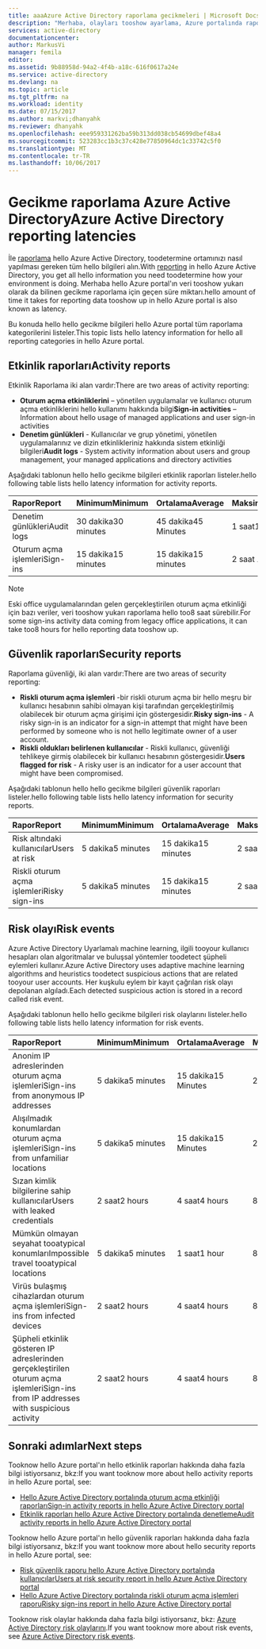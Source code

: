 ```yaml
---
title: aaaAzure Active Directory raporlama gecikmeleri | Microsoft Docs
description: "Merhaba, olayları tooshow ayarlama, Azure portalında raporlama için geçen süreyi hakkında bilgi edinin"
services: active-directory
documentationcenter: 
author: MarkusVi
manager: femila
editor: 
ms.assetid: 9b88958d-94a2-4f4b-a18c-616f0617a24e
ms.service: active-directory
ms.devlang: na
ms.topic: article
ms.tgt_pltfrm: na
ms.workload: identity
ms.date: 07/15/2017
ms.author: markvi;dhanyahk
ms.reviewer: dhanyahk
ms.openlocfilehash: eee959331262ba59b313dd038cb54699dbef48a4
ms.sourcegitcommit: 523283cc1b3c37c428e77850964dc1c33742c5f0
ms.translationtype: MT
ms.contentlocale: tr-TR
ms.lasthandoff: 10/06/2017
---
```

# <a name="azure-active-directory-reporting-latencies"></a><span data-ttu-id="03008-103">Gecikme raporlama Azure Active Directory</span><span class="sxs-lookup"><span data-stu-id="03008-103">Azure Active Directory reporting latencies</span></span>

<span data-ttu-id="03008-104">İle [raporlama](active-directory-preview-explainer.md) hello Azure Active Directory, toodetermine ortamınızı nasıl yapılması gereken tüm hello bilgileri alın.</span><span class="sxs-lookup"><span data-stu-id="03008-104">With [reporting](active-directory-preview-explainer.md) in hello Azure Active Directory, you get all hello information you need toodetermine how your environment is doing.</span></span> <span data-ttu-id="03008-105">Merhaba hello Azure portal'ın veri tooshow yukarı olarak da bilinen gecikme raporlama için geçen süre miktarı.</span><span class="sxs-lookup"><span data-stu-id="03008-105">hello amount of time it takes for reporting data tooshow up in hello Azure portal is also known as latency.</span></span> 

<span data-ttu-id="03008-106">Bu konuda hello hello gecikme bilgileri hello Azure portal tüm raporlama kategorilerini listeler.</span><span class="sxs-lookup"><span data-stu-id="03008-106">This topic lists hello latency information for hello all reporting categories in hello Azure portal.</span></span> 


## <a name="activity-reports"></a><span data-ttu-id="03008-107">Etkinlik raporları</span><span class="sxs-lookup"><span data-stu-id="03008-107">Activity reports</span></span>

<span data-ttu-id="03008-108">Etkinlik Raporlama iki alan vardır:</span><span class="sxs-lookup"><span data-stu-id="03008-108">There are two areas of activity reporting:</span></span>

- <span data-ttu-id="03008-109">**Oturum açma etkinliklerini** – yönetilen uygulamalar ve kullanıcı oturum açma etkinliklerini hello kullanımı hakkında bilgi</span><span class="sxs-lookup"><span data-stu-id="03008-109">**Sign-in activities** – Information about hello usage of managed applications and user sign-in activities</span></span>
- <span data-ttu-id="03008-110">**Denetim günlükleri** - Kullanıcılar ve grup yönetimi, yönetilen uygulamalarınız ve dizin etkinlikleriniz hakkında sistem etkinliği bilgileri</span><span class="sxs-lookup"><span data-stu-id="03008-110">**Audit logs** - System activity information about users and group management, your managed applications and directory activities</span></span>

<span data-ttu-id="03008-111">Aşağıdaki tablonun hello hello gecikme bilgileri etkinlik raporları listeler.</span><span class="sxs-lookup"><span data-stu-id="03008-111">hello following table lists hello latency information for activity reports.</span></span>

| <span data-ttu-id="03008-112">Rapor</span><span class="sxs-lookup"><span data-stu-id="03008-112">Report</span></span> | <span data-ttu-id="03008-113">Minimum</span><span class="sxs-lookup"><span data-stu-id="03008-113">Minimum</span></span> | <span data-ttu-id="03008-114">Ortalama</span><span class="sxs-lookup"><span data-stu-id="03008-114">Average</span></span> | <span data-ttu-id="03008-115">Maksimum</span><span class="sxs-lookup"><span data-stu-id="03008-115">Maximum</span></span> |
| :-- | --- | --- | --- |
| <span data-ttu-id="03008-116">Denetim günlükleri</span><span class="sxs-lookup"><span data-stu-id="03008-116">Audit logs</span></span>             | <span data-ttu-id="03008-117">30 dakika</span><span class="sxs-lookup"><span data-stu-id="03008-117">30 minutes</span></span>  | <span data-ttu-id="03008-118">45 dakika</span><span class="sxs-lookup"><span data-stu-id="03008-118">45 Minutes</span></span> | <span data-ttu-id="03008-119">1 saat</span><span class="sxs-lookup"><span data-stu-id="03008-119">1 hour</span></span>     |
| <span data-ttu-id="03008-120">Oturum açma işlemleri</span><span class="sxs-lookup"><span data-stu-id="03008-120">Sign-ins</span></span>               | <span data-ttu-id="03008-121">15 dakika</span><span class="sxs-lookup"><span data-stu-id="03008-121">15 minutes</span></span>  | <span data-ttu-id="03008-122">15 dakika</span><span class="sxs-lookup"><span data-stu-id="03008-122">15 minutes</span></span> | <span data-ttu-id="03008-123">2 saat *</span><span class="sxs-lookup"><span data-stu-id="03008-123">2 hours*</span></span>   |

>[!NOTE]
> <span data-ttu-id="03008-124">Eski office uygulamalarından gelen gerçekleştirilen oturum açma etkinliği için bazı veriler, veri tooshow yukarı raporlama hello too8 saat sürebilir.</span><span class="sxs-lookup"><span data-stu-id="03008-124">For some sign-ins activity data coming from legacy office applications, it can take too8 hours for hello reporting data tooshow up.</span></span> 


## <a name="security-reports"></a><span data-ttu-id="03008-125">Güvenlik raporları</span><span class="sxs-lookup"><span data-stu-id="03008-125">Security reports</span></span>

<span data-ttu-id="03008-126">Raporlama güvenliği, iki alan vardır:</span><span class="sxs-lookup"><span data-stu-id="03008-126">There are two areas of security reporting:</span></span>

- <span data-ttu-id="03008-127">**Riskli oturum açma işlemleri** -bir riskli oturum açma bir hello meşru bir kullanıcı hesabının sahibi olmayan kişi tarafından gerçekleştirilmiş olabilecek bir oturum açma girişimi için göstergesidir.</span><span class="sxs-lookup"><span data-stu-id="03008-127">**Risky sign-ins** - A risky sign-in is an indicator for a sign-in attempt that might have been performed by someone who is not hello legitimate owner of a user account.</span></span> 
- <span data-ttu-id="03008-128">**Riskli oldukları belirlenen kullanıcılar** - Riskli kullanıcı, güvenliği tehlikeye girmiş olabilecek bir kullanıcı hesabının göstergesidir.</span><span class="sxs-lookup"><span data-stu-id="03008-128">**Users flagged for risk** - A risky user is an indicator for a user account that might have been compromised.</span></span> 

<span data-ttu-id="03008-129">Aşağıdaki tablonun hello hello gecikme bilgileri güvenlik raporları listeler.</span><span class="sxs-lookup"><span data-stu-id="03008-129">hello following table lists hello latency information for security reports.</span></span>

| <span data-ttu-id="03008-130">Rapor</span><span class="sxs-lookup"><span data-stu-id="03008-130">Report</span></span> | <span data-ttu-id="03008-131">Minimum</span><span class="sxs-lookup"><span data-stu-id="03008-131">Minimum</span></span> | <span data-ttu-id="03008-132">Ortalama</span><span class="sxs-lookup"><span data-stu-id="03008-132">Average</span></span> | <span data-ttu-id="03008-133">Maksimum</span><span class="sxs-lookup"><span data-stu-id="03008-133">Maximum</span></span> |
| :-- | --- | --- | --- |
| <span data-ttu-id="03008-134">Risk altındaki kullanıcılar</span><span class="sxs-lookup"><span data-stu-id="03008-134">Users at risk</span></span>          | <span data-ttu-id="03008-135">5 dakika</span><span class="sxs-lookup"><span data-stu-id="03008-135">5 minutes</span></span>   | <span data-ttu-id="03008-136">15 dakika</span><span class="sxs-lookup"><span data-stu-id="03008-136">15 minutes</span></span>  | <span data-ttu-id="03008-137">2 saat</span><span class="sxs-lookup"><span data-stu-id="03008-137">2 hours</span></span>  |
| <span data-ttu-id="03008-138">Riskli oturum açma işlemleri</span><span class="sxs-lookup"><span data-stu-id="03008-138">Risky sign-ins</span></span>         | <span data-ttu-id="03008-139">5 dakika</span><span class="sxs-lookup"><span data-stu-id="03008-139">5 minutes</span></span>   | <span data-ttu-id="03008-140">15 dakika</span><span class="sxs-lookup"><span data-stu-id="03008-140">15 minutes</span></span>  | <span data-ttu-id="03008-141">2 saat</span><span class="sxs-lookup"><span data-stu-id="03008-141">2 hours</span></span>  |

## <a name="risk-events"></a><span data-ttu-id="03008-142">Risk olayı</span><span class="sxs-lookup"><span data-stu-id="03008-142">Risk events</span></span>

<span data-ttu-id="03008-143">Azure Active Directory Uyarlamalı machine learning, ilgili tooyour kullanıcı hesapları olan algoritmalar ve buluşsal yöntemler toodetect şüpheli eylemleri kullanır.</span><span class="sxs-lookup"><span data-stu-id="03008-143">Azure Active Directory uses adaptive machine learning algorithms and heuristics toodetect suspicious actions that are related tooyour user accounts.</span></span> <span data-ttu-id="03008-144">Her kuşkulu eylem bir kayıt çağrılan risk olayı depolanan algıladı.</span><span class="sxs-lookup"><span data-stu-id="03008-144">Each detected suspicious action is stored in a record called risk event.</span></span>

<span data-ttu-id="03008-145">Aşağıdaki tablonun hello hello gecikme bilgileri risk olaylarını listeler.</span><span class="sxs-lookup"><span data-stu-id="03008-145">hello following table lists hello latency information for risk events.</span></span>

| <span data-ttu-id="03008-146">Rapor</span><span class="sxs-lookup"><span data-stu-id="03008-146">Report</span></span> | <span data-ttu-id="03008-147">Minimum</span><span class="sxs-lookup"><span data-stu-id="03008-147">Minimum</span></span> | <span data-ttu-id="03008-148">Ortalama</span><span class="sxs-lookup"><span data-stu-id="03008-148">Average</span></span> | <span data-ttu-id="03008-149">Maksimum</span><span class="sxs-lookup"><span data-stu-id="03008-149">Maximum</span></span> |
| :-- | --- | --- | --- |
| <span data-ttu-id="03008-150">Anonim IP adreslerinden oturum açma işlemleri</span><span class="sxs-lookup"><span data-stu-id="03008-150">Sign-ins from anonymous IP addresses</span></span> |<span data-ttu-id="03008-151">5 dakika</span><span class="sxs-lookup"><span data-stu-id="03008-151">5 minutes</span></span> |<span data-ttu-id="03008-152">15 dakika</span><span class="sxs-lookup"><span data-stu-id="03008-152">15 Minutes</span></span> |<span data-ttu-id="03008-153">2 saat</span><span class="sxs-lookup"><span data-stu-id="03008-153">2 hours</span></span> |
| <span data-ttu-id="03008-154">Alışılmadık konumlardan oturum açma işlemleri</span><span class="sxs-lookup"><span data-stu-id="03008-154">Sign-ins from unfamiliar locations</span></span> |<span data-ttu-id="03008-155">5 dakika</span><span class="sxs-lookup"><span data-stu-id="03008-155">5 minutes</span></span> |<span data-ttu-id="03008-156">15 dakika</span><span class="sxs-lookup"><span data-stu-id="03008-156">15 Minutes</span></span> |<span data-ttu-id="03008-157">2 saat</span><span class="sxs-lookup"><span data-stu-id="03008-157">2 hours</span></span> |
| <span data-ttu-id="03008-158">Sızan kimlik bilgilerine sahip kullanıcılar</span><span class="sxs-lookup"><span data-stu-id="03008-158">Users with leaked credentials</span></span> |<span data-ttu-id="03008-159">2 saat</span><span class="sxs-lookup"><span data-stu-id="03008-159">2 hours</span></span> |<span data-ttu-id="03008-160">4 saat</span><span class="sxs-lookup"><span data-stu-id="03008-160">4 hours</span></span> |<span data-ttu-id="03008-161">8 saat</span><span class="sxs-lookup"><span data-stu-id="03008-161">8 hours</span></span> |
| <span data-ttu-id="03008-162">Mümkün olmayan seyahat tooatypical konumları</span><span class="sxs-lookup"><span data-stu-id="03008-162">Impossible travel tooatypical locations</span></span> |<span data-ttu-id="03008-163">5 dakika</span><span class="sxs-lookup"><span data-stu-id="03008-163">5 minutes</span></span> |<span data-ttu-id="03008-164">1 saat</span><span class="sxs-lookup"><span data-stu-id="03008-164">1 hour</span></span> |<span data-ttu-id="03008-165">8 saat</span><span class="sxs-lookup"><span data-stu-id="03008-165">8 hours</span></span>  |
| <span data-ttu-id="03008-166">Virüs bulaşmış cihazlardan oturum açma işlemleri</span><span class="sxs-lookup"><span data-stu-id="03008-166">Sign-ins from infected devices</span></span> |<span data-ttu-id="03008-167">2 saat</span><span class="sxs-lookup"><span data-stu-id="03008-167">2 hours</span></span> |<span data-ttu-id="03008-168">4 saat</span><span class="sxs-lookup"><span data-stu-id="03008-168">4 hours</span></span> |<span data-ttu-id="03008-169">8 saat</span><span class="sxs-lookup"><span data-stu-id="03008-169">8 hours</span></span>  |
| <span data-ttu-id="03008-170">Şüpheli etkinlik gösteren IP adreslerinden gerçekleştirilen oturum açma işlemleri</span><span class="sxs-lookup"><span data-stu-id="03008-170">Sign-ins from IP addresses with suspicious activity</span></span> |<span data-ttu-id="03008-171">2 saat</span><span class="sxs-lookup"><span data-stu-id="03008-171">2 hours</span></span> |<span data-ttu-id="03008-172">4 saat</span><span class="sxs-lookup"><span data-stu-id="03008-172">4 hours</span></span> |<span data-ttu-id="03008-173">8 saat</span><span class="sxs-lookup"><span data-stu-id="03008-173">8 hours</span></span>  |



## <a name="next-steps"></a><span data-ttu-id="03008-174">Sonraki adımlar</span><span class="sxs-lookup"><span data-stu-id="03008-174">Next steps</span></span>

<span data-ttu-id="03008-175">Tooknow hello Azure portal'ın hello etkinlik raporları hakkında daha fazla bilgi istiyorsanız, bkz:</span><span class="sxs-lookup"><span data-stu-id="03008-175">If you want tooknow more about hello activity reports in hello Azure portal, see:</span></span>

- [<span data-ttu-id="03008-176">Hello Azure Active Directory portalında oturum açma etkinliği raporları</span><span class="sxs-lookup"><span data-stu-id="03008-176">Sign-in activity reports in hello Azure Active Directory portal</span></span>](active-directory-reporting-activity-sign-ins.md)
- [<span data-ttu-id="03008-177">Etkinlik raporları hello Azure Active Directory portalında denetleme</span><span class="sxs-lookup"><span data-stu-id="03008-177">Audit activity reports in hello Azure Active Directory portal</span></span>](active-directory-reporting-activity-audit-logs.md)

<span data-ttu-id="03008-178">Tooknow hello Azure portal'ın hello güvenlik raporları hakkında daha fazla bilgi istiyorsanız, bkz:</span><span class="sxs-lookup"><span data-stu-id="03008-178">If you want tooknow more about hello security reports in hello Azure portal, see:</span></span>

- [<span data-ttu-id="03008-179">Risk güvenlik raporu hello Azure Active Directory portalında kullanıcılar</span><span class="sxs-lookup"><span data-stu-id="03008-179">Users at risk security report in hello Azure Active Directory portal</span></span>](active-directory-reporting-security-user-at-risk.md)
- [<span data-ttu-id="03008-180">Hello Azure Active Directory portalında riskli oturum açma işlemleri raporu</span><span class="sxs-lookup"><span data-stu-id="03008-180">Risky sign-ins report in hello Azure Active Directory portal</span></span>](active-directory-reporting-security-risky-sign-ins.md)

<span data-ttu-id="03008-181">Tooknow risk olaylar hakkında daha fazla bilgi istiyorsanız, bkz: [Azure Active Directory risk olaylarını](active-directory-reporting-risk-events.md).</span><span class="sxs-lookup"><span data-stu-id="03008-181">If you want tooknow more about risk events, see [Azure Active Directory risk events](active-directory-reporting-risk-events.md).</span></span>
